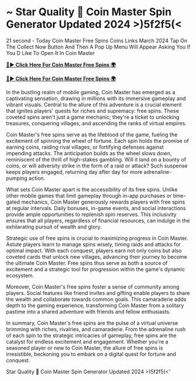 # ~ Star Quality 🌟 Coin Master Spin Generator Updated 2024 >)5f2f5(<

21 second - Today Coin Master Free Spins Coins Links March 2024 Tap On The Collect Now Button And Then A Pop Up Menu Will Appear Asking You If You D Like To Open It In Coin Master

[**🔴► Click Here For Coin Master Free Spins 🌍**](https://jimaddadel.github.io/Coin/)

[**🔴► Click Here For Coin Master Free Spins 🌍**](https://jimaddadel.github.io/Coin/)
 
In the bustling realm of mobile gaming, Coin Master has emerged as a captivating sensation, drawing in millions with its immersive gameplay and vibrant visuals. Central to the allure of this adventure is a crucial element that ignites players' quests for riches and supremacy: free spins. These coveted spins aren't just a game mechanic; they're a ticket to unlocking treasures, conquering villages, and ascending the ranks of virtual empires.

Coin Master's free spins serve as the lifeblood of the game, fueling the excitement of spinning the wheel of fortune. Each spin holds the promise of earning coins, raiding rival villages, or fortifying defenses against impending attacks. The anticipation builds as the wheel slows down, reminiscent of the thrill of high-stakes gambling. Will it land on a bounty of coins, or will adversity strike in the form of a raid or attack? Such suspense keeps players engaged, returning day after day for more adrenaline-pumping action.

What sets Coin Master apart is the accessibility of its free spins. Unlike other mobile games that limit gameplay through in-app purchases or time-gated mechanics, Coin Master generously rewards players with free spins at regular intervals. Daily bonuses, in-game events, and social interactions provide ample opportunities to replenish spin reserves. This inclusivity ensures that all players, regardless of financial resources, can indulge in the exhilarating pursuit of wealth and glory.

Strategic use of free spins is crucial to maximizing progress in Coin Master. Astute players learn to manage spins wisely, timing raids and attacks for optimal impact. With each conquest, players earn not only coins but also coveted cards that unlock new villages, advancing their journey to become the ultimate Coin Master. Free spins thus serve as both a source of excitement and a strategic tool for progression within the game's dynamic ecosystem.

Moreover, Coin Master's free spins foster a sense of community among players. Social features like friend invites and gifting enable players to share the wealth and collaborate towards common goals. This camaraderie adds depth to the gaming experience, transforming Coin Master from a solitary pastime into a shared adventure with friends and fellow enthusiasts.

In summary, Coin Master's free spins are the pulse of a virtual universe brimming with riches, rivalries, and camaraderie. From the adrenaline rush of each spin to the strategic intricacies of gameplay, free spins are the catalyst for endless excitement and engagement. Whether you're a seasoned player or new to Coin Master, the allure of free spins is irresistible, beckoning you to embark on a digital quest for fortune and conquest.

Star Quality 🌟 Coin Master Spin Generator Updated 2024 >)5f2f5(<'
